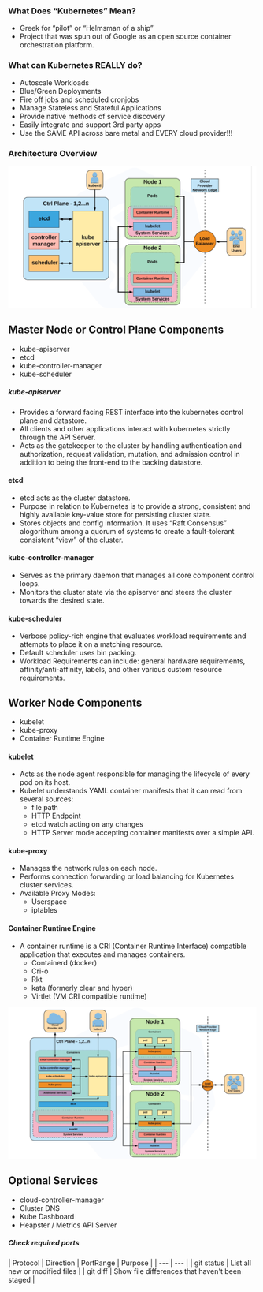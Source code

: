 ### What Does “Kubernetes” Mean?
* Greek for “pilot” or
“Helmsman of a ship”
* Project that was spun out of Google as an open source
container orchestration platform.

### What can Kubernetes REALLY do?
* Autoscale Workloads
* Blue/Green Deployments
* Fire off jobs and scheduled cronjobs
* Manage Stateless and Stateful Applications
* Provide native methods of service discovery
* Easily integrate and support 3rd party apps
* Use the SAME API
across bare metal and
EVERY cloud provider!!!

### Architecture Overview

![Image ipa](https://github.com/NileshChandekar/kubernetes_101/blob/master/images/1113.png)

## Master Node or Control Plane Components

* kube-apiserver
* etcd
* kube-controller-manager
* kube-scheduler

##### kube-apiserver

  * Provides a forward facing REST interface into the kubernetes control plane and datastore.
  * All clients and other applications interact with kubernetes strictly through the API Server.
  * Acts as the gatekeeper to the cluster by handling
authentication and authorization, request validation,
mutation, and admission control in addition to being the
front-end to the backing datastore.

#### etcd

* etcd acts as the cluster datastore.
* Purpose in relation to Kubernetes is to provide a strong,
consistent and highly available key-value store for
persisting cluster state.
* Stores objects and config information.
It uses “Raft Consensus” alogorithum
among a quorum of systems
to create a fault-tolerant
consistent “view” of the
cluster.

#### kube-controller-manager

* Serves as the primary daemon that
manages all core component control loops.
* Monitors the cluster state via the apiserver
and steers the cluster towards the
desired state.

#### kube-scheduler

* Verbose policy-rich engine that evaluates workload
requirements and attempts to place it on a matching
resource.
* Default scheduler uses bin packing.
* Workload Requirements can include: general hardware
requirements, affinity/anti-affinity, labels, and other
various custom resource requirements.

## Worker Node Components

* kubelet
* kube-proxy
* Container Runtime Engine

#### kubelet

* Acts as the node agent responsible for managing the
lifecycle of every pod on its host.
* Kubelet understands YAML container manifests that it
can read from several sources:
  * file path
  * HTTP Endpoint
  * etcd watch acting on any changes
  * HTTP Server mode accepting container manifests
over a simple API.

#### kube-proxy

* Manages the network rules on each node.
* Performs connection forwarding or load balancing for
Kubernetes cluster services.
* Available Proxy Modes:
  * Userspace
  * iptables

#### Container Runtime Engine

* A container runtime is a CRI (Container Runtime
Interface) compatible application that executes and
manages containers.
  * Containerd (docker)
  * Cri-o
  * Rkt
  * kata (formerly clear and hyper)
  * Virtlet (VM CRI compatible runtime)


![Image ipa](https://github.com/NileshChandekar/kubernetes_101/blob/master/images/1114.png)


## Optional Services

* cloud-controller-manager
* Cluster DNS
* Kube Dashboard
* Heapster / Metrics API Server


##### Check required ports

| Protocol | Direction | PortRange | Purpose |
| --- | --- |
| git status | List all new or modified files |
| git diff | Show file differences that haven't been staged |
